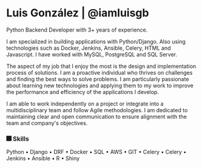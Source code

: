 # Luis González | @iamluisgb

Python Backend Developer with 3+ years of experience.

I am specialized in building applications with Python/Django. Also using technologies such as Docker, Jenkins, Ansible, Celery, HTML and Javascript. I have worked with MySQL, PostgreSQL and SQL Server. 

The aspect of my job that I enjoy the most is the design and implementation process of solutions. I am a proactive individual who thrives on challenges and finding the best ways to solve problems. I am particularly passionate about learning new technologies and applying them to my work to improve the performance and efficiency of the applications I develop.

I am able to work independently on a project or integrate into a multidisciplinary team and follow Agile methodologies. I am dedicated to maintaining clear and open communication to ensure alignment with the team and company's objectives.


### 🎆 Skills

Python • Django • DRF • Docker • SQL • AWS • GIT • Celery • Celery • Jenkins • Ansible • R • Shiny 
 
